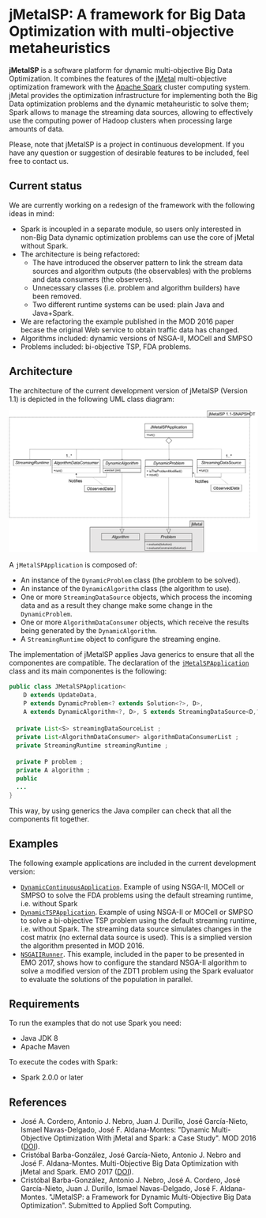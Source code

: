 # jMetalSP: A framework for Big Data Optimization with multi-objective metaheuristics

**jMetalSP** is a software platform for dynamic multi-objective Big Data Optimization. It combines the features of the [jMetal](http://jmetal.github.io/jMetal/) multi-objective optimization framework with the [Apache Spark](http://spark.apache.org/) cluster computing system. jMetal provides the optimization infrastructure for implementing both the Big Data optimization problems and the dynamic metaheuristic to solve them; Spark allows to manage the streaming data sources, allowing to effectively use the computing power of Hadoop clusters when processing large amounts of data.

Please, note that jMetalSP is a project in continuous development. If you have any question or suggestion of desirable features to be included, feel free to contact us. 

## Current status
We are currently working on a redesign of the framework with the following ideas in mind:
* Spark is incoupled in a separate module, so users only interested in non-Big Data dynamic optimization problems can use the core of jMetal without Spark.
* The architecture is being refactored:
  * The have introduced the observer pattern to link the stream data sources and algorithm outputs (the observables) with the problems and data consumers (the observers).
  * Unnecessary classes (i.e. problem and algorithm builders) have been removed.
  * Two different runtime systems can be used: plain Java and Java+Spark.
* We are refactoring the example published in the MOD 2016 paper becase the original Web service to obtain traffic data has changed. 
* Algorithms included: dynamic versions of NSGA-II, MOCell and SMPSO
* Problems included: bi-objective TSP, FDA problems.


## Architecture
The architecture of the current development version of jMetalSP (Version 1.1) is depicted in the following UML class diagram:

![jMetalSP architecture](resources/jMetalSP1.1.png)

A `jMetalSPApplication` is composed of: 
* An instance of the `DynamicProblem` class (the problem to be solved).
* An instance of the `DynamicAlgorithm` class (the algorithm to use).
* One or more `StreamingDataSource` objects, which process the incoming data and as a result they change make some change in the `DynamicProblem`.
* One or more `AlgorithmDataConsumer` objects, which receive the results being generated by the `DynamicAlgorithm`.
* A `StreamingRuntime` object to configure the streaming engine.

The implementation of jMetalSP applies Java generics to ensure that all the componentes are compatible. The declaration of the [`jMetalSPApplication`](https://github.com/jMetal/jMetalSP/blob/master/jmetalsp-core/src/main/java/org/uma/jmetalsp/JMetalSPApplication.java) class and its main componentes is the following:
```java
public class JMetalSPApplication<
    D extends UpdateData,
    P extends DynamicProblem<? extends Solution<?>, D>,
    A extends DynamicAlgorithm<?, D>, S extends StreamingDataSource<D,?>> {

  private List<S> streamingDataSourceList ;
  private List<AlgorithmDataConsumer> algorithmDataConsumerList ;
  private StreamingRuntime streamingRuntime ;

  private P problem ;
  private A algorithm ;
  public 
  ...
}
```
This way, by using generics the Java compiler can check that all the components fit together. 

## Examples
The following example applications are included in the current development version:
* [`DynamicContinuousApplication`](https://github.com/jMetal/jMetalSP/blob/master/jmetalsp-examples/src/main/java/org/uma/jmetalsp/examples/continuousproblemapplication/DynamicContinuousApplication.java). Example of using NSGA-II, MOCell or SMPSO to solve the FDA problems using the default streaming runtime, i.e. without Spark
* [`DynamicTSPApplication`](https://github.com/jMetal/jMetalSP/blob/master/jmetalsp-examples/src/main/java/org/uma/jmetalsp/examples/dynamictsp/DynamicTSPApplication.java). Example of using NSGA-II or MOCell or SMPSO to solve a bi-objective TSP problem using the default streaming runtime, i.e. without Spark. The streaming data source simulates changes in the cost matrix (no external data source is used). This is a simplied version the algorithm presented in MOD 2016.
* [`NSGAIIRunner`](https://github.com/jMetal/jMetalSP/blob/master/jmetalsp-spark/src/main/java/org/uma/jmetalsp/spark/evaluator/NSGAIIRunner.java). This example, included in the paper to be presented in EMO 2017, shows how to configure the standard NSGA-II algorithm to solve a modified version of the ZDT1 problem using the Spark evaluator to evaluate the solutions of the population in parallel. 

## Requirements
To run the examples that do not use Spark you need:
* Java JDK 8
* Apache Maven

To execute the codes with Spark:
* Spark 2.0.0 or later

## References
* José A. Cordero, Antonio J. Nebro, Juan J. Durillo, José García-Nieto, Ismael Navas-Delgado, José F. Aldana-Montes: "Dynamic Multi-Objective Optimization With jMetal and Spark: a Case Study". MOD 2016 ([DOI](http://dx.doi.org/10.1007/978-3-319-51469-7_9)).
* Cristóbal Barba-González, José García-Nieto, Antonio J. Nebro and José F. Aldana-Montes. Multi-Objective Big Data Optimization with jMetal and Spark. EMO 2017 ([DOI](http://dx.doi.org/10.1007/978-3-319-54157-0_2)).
* Cristóbal Barba-González, Antonio J. Nebro, José A. Cordero, José García-Nieto, Juan J. Durillo, Ismael Navas-Delgado, José F. Aldana-Montes. "JMetalSP: a Framework for Dynamic Multi-Objective Big Data Optimization". Submitted to Applied Soft Computing.

